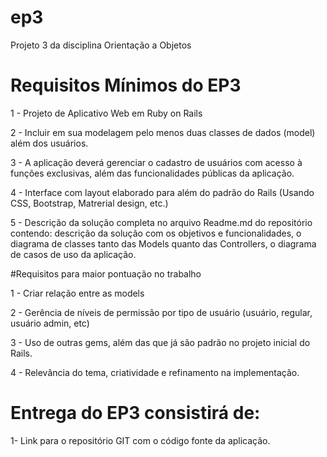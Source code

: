 # ep3

Projeto 3 da disciplina Orientação a Objetos

# Requisitos Mínimos do EP3

1 - Projeto de Aplicativo Web em Ruby on Rails

2 - Incluir em sua modelagem pelo menos duas classes de dados (model) além dos usuários.

3 - A aplicação deverá gerenciar o cadastro de usuários com acesso à funções exclusivas, além das funcionalidades públicas da aplicação.

4 - Interface com layout elaborado para além do padrão do Rails (Usando CSS, Bootstrap, Matrerial design, etc.)

5 - Descrição da solução completa no arquivo Readme.md do repositório contendo: descrição da solução com os objetivos e funcionalidades, o diagrama de classes tanto das Models quanto das Controllers, o diagrama de casos de uso da aplicação.

 
#Requisitos para maior pontuação no trabalho

1 - Criar relação entre as models

2 - Gerência de níveis de permissão por tipo de usuário (usuário, regular, usuário admin, etc)

3 - Uso de outras gems, além das que já são padrão no projeto inicial do Rails.

4 - Relevância do tema, criatividade e refinamento na implementação.


# Entrega do EP3 consistirá de:

1- Link para o repositório GIT com o código fonte da aplicação.